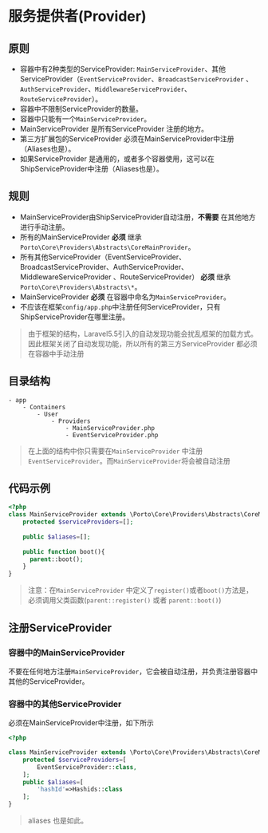 # 服务提供者(Provider)

## 原则
*  容器中有2种类型的ServiceProvider: `MainServiceProvider`、其他ServiceProvider（`EventServiceProvider`、`BroadcastServiceProvider`
、`AuthServiceProvider`、`MiddlewareServiceProvider`、`RouteServiceProvider`）。
* 容器中不限制ServiceProvider的数量。
* 容器中只能有一个`MainServiceProvider`。
* MainServiceProvider 是所有ServiceProvider 注册的地方。
* 第三方扩展包的ServiceProvider 必须在MainServiceProvider中注册（Aliases也是）。
* 如果ServiceProvider 是通用的，或者多个容器使用，这可以在ShipServiceProvider中注册（Aliases也是）。

## 规则
* MainServiceProvider由ShipServiceProvider自动注册，**不需要** 在其他地方进行手动注册。
* 所有的MainServiceProvider **必须** 继承 `Porto\Core\Providers\Abstracts\CoreMainProvider`。
* 所有其他ServiceProvider（EventServiceProvider、BroadcastServiceProvider、AuthServiceProvider、MiddlewareServiceProvider
、RouteServiceProvider） **必须** 继承 `Porto\Core\Providers\Abstracts\*`。
* MainServiceProvider **必须** 在容器中命名为`MainServiceProvider`。
* 不应该在框架`config/app.php`中注册任何ServiceProvider，只有ShipServiceProvider在哪里注册。

> 由于框架的结构，Laravel5.5引入的自动发现功能会扰乱框架的加载方式。因此框架关闭了自动发现功能，所以所有的第三方ServiceProvider
> 都必须在容器中手动注册

## 目录结构
```text
- app 
    - Containers
        - User
            - Providers
                - MainServiceProvider.php
                - EventServiceProvider.php

```
> 在上面的结构中你只需要在`MainServiceProvider` 中注册`EventServiceProvider`。而`MainServiceProvider`将会被自动注册

## 代码示例
```php
<?php 
class MainServiceProvider extends \Porto\Core\Providers\Abstracts\CoreMainProvider{
    protected $serviceProviders=[];
    
    public $aliases=[];
    
    public function boot(){
      parent::boot(); 
    }
}
```
> 注意：在`MainServiceProvider` 中定义了`register()`或者`boot()`方法是，必须调用父类函数(`parent::register()` 或者 `parent::boot()`)

## 注册ServiceProvider

### 容器中的MainServiceProvider
不要在任何地方注册`MainServiceProvider`，它会被自动注册，并负责注册容器中其他的ServiceProvider。

### 容器中的其他ServiceProvider
必须在MainServiceProvider中注册，如下所示
```php
<?php 

class MainServiceProvider extends \Porto\Core\Providers\Abstracts\CoreMainProvider{
    protected $serviceProviders=[
        EventServiceProvider::class,
    ];
    public $aliases=[
        'hashId'=>Hashids::class
    ];
}
```
> aliases 也是如此。




